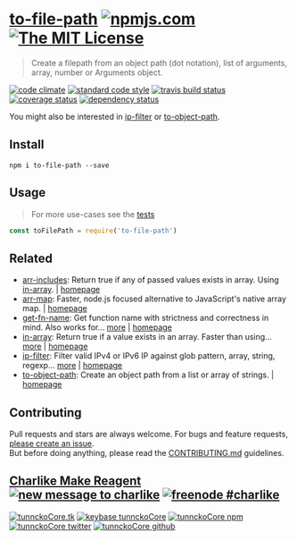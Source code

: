 # [to-file-path][author-www-url] [![npmjs.com][npmjs-img]][npmjs-url] [![The MIT License][license-img]][license-url] 

> Create a filepath from an object path (dot notation), list of arguments, array, number or Arguments object.

[![code climate][codeclimate-img]][codeclimate-url] [![standard code style][standard-img]][standard-url] [![travis build status][travis-img]][travis-url] [![coverage status][coveralls-img]][coveralls-url] [![dependency status][david-img]][david-url]

You might also be interested in [ip-filter][] or [to-object-path][].

## Install
```
npm i to-file-path --save
```

## Usage
> For more use-cases see the [tests](./test.js)

```js
const toFilePath = require('to-file-path')
```

## Related
* [arr-includes](https://www.npmjs.com/package/arr-includes): Return true if any of passed values exists in array. Using [in-array][]. | [homepage](https://github.com/tunnckocore/arr-includes)
* [arr-map](https://www.npmjs.com/package/arr-map): Faster, node.js focused alternative to JavaScript's native array map. | [homepage](https://github.com/jonschlinkert/arr-map)
* [get-fn-name](https://www.npmjs.com/package/get-fn-name): Get function name with strictness and correctness in mind. Also works for… [more](https://www.npmjs.com/package/get-fn-name) | [homepage](https://github.com/tunnckocore/get-fn-name)
* [in-array](https://www.npmjs.com/package/in-array): Return true if a value exists in an array. Faster than using… [more](https://www.npmjs.com/package/in-array) | [homepage](https://github.com/jonschlinkert/in-array)
* [ip-filter](https://www.npmjs.com/package/ip-filter): Filter valid IPv4 or IPv6 IP against glob pattern, array, string, regexp… [more](https://www.npmjs.com/package/ip-filter) | [homepage](https://github.com/tunnckocore/ip-filter)
* [to-object-path](https://www.npmjs.com/package/to-object-path): Create an object path from a list or array of strings. | [homepage](https://github.com/jonschlinkert/to-object-path)

## Contributing
Pull requests and stars are always welcome. For bugs and feature requests, [please create an issue](https://github.com/tunnckoCore/to-file-path/issues/new).  
But before doing anything, please read the [CONTRIBUTING.md](./CONTRIBUTING.md) guidelines.

## [Charlike Make Reagent](http://j.mp/1stW47C) [![new message to charlike][new-message-img]][new-message-url] [![freenode #charlike][freenode-img]][freenode-url]

[![tunnckoCore.tk][author-www-img]][author-www-url] [![keybase tunnckoCore][keybase-img]][keybase-url] [![tunnckoCore npm][author-npm-img]][author-npm-url] [![tunnckoCore twitter][author-twitter-img]][author-twitter-url] [![tunnckoCore github][author-github-img]][author-github-url]

[ip-filter]: https://github.com/tunnckocore/ip-filter
[to-object-path]: https://github.com/jonschlinkert/to-object-path
[in-array]: https://github.com/jonschlinkert/in-array

[npmjs-url]: https://www.npmjs.com/package/to-file-path
[npmjs-img]: https://img.shields.io/npm/v/to-file-path.svg?label=to-file-path

[license-url]: https://github.com/tunnckoCore/to-file-path/blob/master/LICENSE
[license-img]: https://img.shields.io/badge/license-MIT-blue.svg

[codeclimate-url]: https://codeclimate.com/github/tunnckoCore/to-file-path
[codeclimate-img]: https://img.shields.io/codeclimate/github/tunnckoCore/to-file-path.svg

[travis-url]: https://travis-ci.org/tunnckoCore/to-file-path
[travis-img]: https://img.shields.io/travis/tunnckoCore/to-file-path/master.svg

[coveralls-url]: https://coveralls.io/r/tunnckoCore/to-file-path
[coveralls-img]: https://img.shields.io/coveralls/tunnckoCore/to-file-path.svg

[david-url]: https://david-dm.org/tunnckoCore/to-file-path
[david-img]: https://img.shields.io/david/tunnckoCore/to-file-path.svg

[standard-url]: https://github.com/feross/standard
[standard-img]: https://img.shields.io/badge/code%20style-standard-brightgreen.svg

[author-www-url]: http://www.tunnckocore.tk
[author-www-img]: https://img.shields.io/badge/www-tunnckocore.tk-fe7d37.svg

[keybase-url]: https://keybase.io/tunnckocore
[keybase-img]: https://img.shields.io/badge/keybase-tunnckocore-8a7967.svg

[author-npm-url]: https://www.npmjs.com/~tunnckocore
[author-npm-img]: https://img.shields.io/badge/npm-~tunnckocore-cb3837.svg

[author-twitter-url]: https://twitter.com/tunnckoCore
[author-twitter-img]: https://img.shields.io/badge/twitter-@tunnckoCore-55acee.svg

[author-github-url]: https://github.com/tunnckoCore
[author-github-img]: https://img.shields.io/badge/github-@tunnckoCore-4183c4.svg

[freenode-url]: http://webchat.freenode.net/?channels=charlike
[freenode-img]: https://img.shields.io/badge/freenode-%23charlike-5654a4.svg

[new-message-url]: https://github.com/tunnckoCore/ama
[new-message-img]: https://img.shields.io/badge/ask%20me-anything-green.svg

